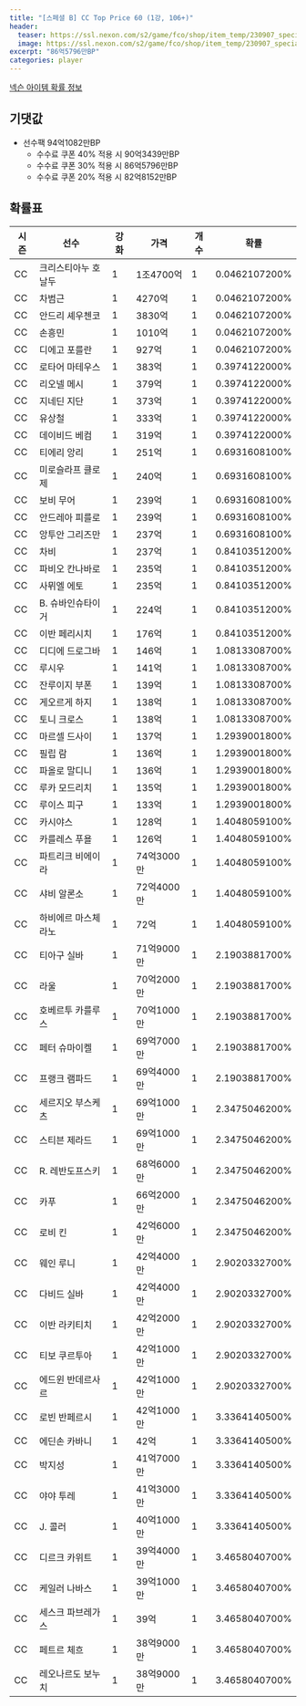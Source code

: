 ```yaml
---
title: "[스페셜 B] CC Top Price 60 (1강, 106+)"
header:
  teaser: https://ssl.nexon.com/s2/game/fco/shop/item_temp/230907_special_b9244v59dhjj15/200233086_s.png
  image: https://ssl.nexon.com/s2/game/fco/shop/item_temp/230907_special_b9244v59dhjj15/200233086_s.png
excerpt: "86억5796만BP"
categories: player
---
```

[넥슨 아이템 확률 정보](http://iteminfo.nexon.com/probability/fco?sn=7429)

## 기댓값
- 선수팩 94억1082만BP
  - 수수료 쿠폰 40% 적용 시 90억3439만BP
  - 수수료 쿠폰 30% 적용 시 86억5796만BP
  - 수수료 쿠폰 20% 적용 시 82억8152만BP


## 확률표

|시즌|선수|강화|가격|개수|확률|
|---|---|---|---|---|---|
|CC|크리스티아누 호날두|1|1조4700억|1|0.0462107200%|
|CC|차범근|1|4270억|1|0.0462107200%|
|CC|안드리 셰우첸코|1|3830억|1|0.0462107200%|
|CC|손흥민|1|1010억|1|0.0462107200%|
|CC|디에고 포를란|1|927억|1|0.0462107200%|
|CC|로타어 마테우스|1|383억|1|0.3974122000%|
|CC|리오넬 메시|1|379억|1|0.3974122000%|
|CC|지네딘 지단|1|373억|1|0.3974122000%|
|CC|유상철|1|333억|1|0.3974122000%|
|CC|데이비드 베컴|1|319억|1|0.3974122000%|
|CC|티에리 앙리|1|251억|1|0.6931608100%|
|CC|미로슬라프 클로제|1|240억|1|0.6931608100%|
|CC|보비 무어|1|239억|1|0.6931608100%|
|CC|안드레아 피를로|1|239억|1|0.6931608100%|
|CC|앙투안 그리즈만|1|237억|1|0.6931608100%|
|CC|차비|1|237억|1|0.8410351200%|
|CC|파비오 칸나바로|1|235억|1|0.8410351200%|
|CC|사뮈엘 에토|1|235억|1|0.8410351200%|
|CC|B. 슈바인슈타이거|1|224억|1|0.8410351200%|
|CC|이반 페리시치|1|176억|1|0.8410351200%|
|CC|디디에 드로그바|1|146억|1|1.0813308700%|
|CC|루시우|1|141억|1|1.0813308700%|
|CC|잔루이지 부폰|1|139억|1|1.0813308700%|
|CC|게오르게 하지|1|138억|1|1.0813308700%|
|CC|토니 크로스|1|138억|1|1.0813308700%|
|CC|마르셀 드사이|1|137억|1|1.2939001800%|
|CC|필립 람|1|136억|1|1.2939001800%|
|CC|파올로 말디니|1|136억|1|1.2939001800%|
|CC|루카 모드리치|1|135억|1|1.2939001800%|
|CC|루이스 피구|1|133억|1|1.2939001800%|
|CC|카시야스|1|128억|1|1.4048059100%|
|CC|카를레스 푸욜|1|126억|1|1.4048059100%|
|CC|파트리크 비에이라|1|74억3000만|1|1.4048059100%|
|CC|샤비 알론소|1|72억4000만|1|1.4048059100%|
|CC|하비에르 마스체라노|1|72억|1|1.4048059100%|
|CC|티아구 실바|1|71억9000만|1|2.1903881700%|
|CC|라울|1|70억2000만|1|2.1903881700%|
|CC|호베르투 카를루스|1|70억1000만|1|2.1903881700%|
|CC|페터 슈마이켈|1|69억7000만|1|2.1903881700%|
|CC|프랭크 램파드|1|69억4000만|1|2.1903881700%|
|CC|세르지오 부스케츠|1|69억1000만|1|2.3475046200%|
|CC|스티븐 제라드|1|69억1000만|1|2.3475046200%|
|CC|R. 레반도프스키|1|68억6000만|1|2.3475046200%|
|CC|카푸|1|66억2000만|1|2.3475046200%|
|CC|로비 킨|1|42억6000만|1|2.3475046200%|
|CC|웨인 루니|1|42억4000만|1|2.9020332700%|
|CC|다비드 실바|1|42억4000만|1|2.9020332700%|
|CC|이반 라키티치|1|42억2000만|1|2.9020332700%|
|CC|티보 쿠르투아|1|42억1000만|1|2.9020332700%|
|CC|에드윈 반데르사르|1|42억1000만|1|2.9020332700%|
|CC|로빈 반페르시|1|42억1000만|1|3.3364140500%|
|CC|에딘손 카바니|1|42억|1|3.3364140500%|
|CC|박지성|1|41억7000만|1|3.3364140500%|
|CC|야야 투레|1|41억3000만|1|3.3364140500%|
|CC|J. 콜러|1|40억1000만|1|3.3364140500%|
|CC|디르크 카위트|1|39억4000만|1|3.4658040700%|
|CC|케일러 나바스|1|39억1000만|1|3.4658040700%|
|CC|세스크 파브레가스|1|39억|1|3.4658040700%|
|CC|페트르 체흐|1|38억9000만|1|3.4658040700%|
|CC|레오나르도 보누치|1|38억9000만|1|3.4658040700%|

